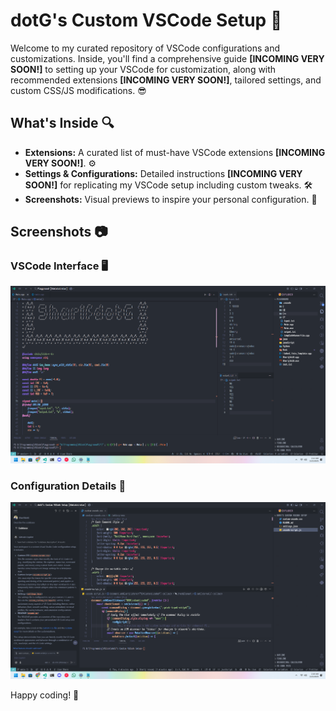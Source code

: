 # dotG's Custom VSCode Setup 🚀

Welcome to my curated repository of VSCode configurations and customizations. Inside, you'll find a comprehensive guide **[INCOMING VERY SOON!]** to setting up your VSCode for customization, along with recommended extensions **[INCOMING VERY SOON!]**, tailored settings, and custom CSS/JS modifications. 😎

## What's Inside 🔍

- **Extensions:** A curated list of must-have VSCode extensions **[INCOMING VERY SOON!]**. ⚙️
- **Settings & Configurations:** Detailed instructions **[INCOMING VERY SOON!]** for replicating my VSCode setup including custom tweaks. 🛠️
- **Screenshots:** Visual previews to inspire your personal configuration. 📸

## Screenshots 📷

### VSCode Interface 🖥️

![VSCode Screenshot](/Placeholder/Example.png)

### Configuration Details 🔧

![Configurations Screenshot](/Placeholder/Configuration.png)

Happy coding! 🎉
